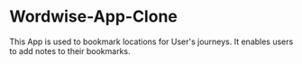 # Wordwise-App-Clone
This App is used to bookmark locations for User's journeys. It enables users  to add notes to their bookmarks. 
